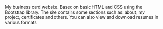 My business card website. Based on basic HTML and CSS using the Bootstrap library. The site contains some sections such as: about, my project, certificates and others. You can also view and download resumes in various formats.
